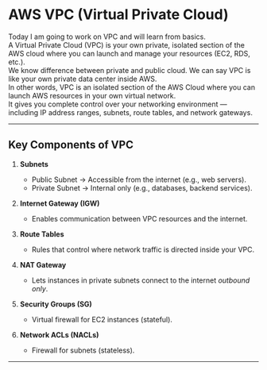 # AWS VPC (Virtual Private Cloud)
Today I am going to work on VPC and will learn from basics.<br>
A Virtual Private Cloud (VPC) is your own private, isolated section of the AWS cloud where you can launch and manage your resources (EC2, RDS, etc.).
<br>
We know difference between private and public cloud. We can say VPC is like your own private data center inside AWS.
<br>
In other words, VPC is an isolated section of the AWS Cloud where you can launch AWS resources in your own virtual network.  
It gives you complete control over your networking environment — including IP address ranges, subnets, route tables, and network gateways.

---

## Key Components of VPC
1. **Subnets**
   - Public Subnet → Accessible from the internet (e.g., web servers).
   - Private Subnet → Internal only (e.g., databases, backend services).

2. **Internet Gateway (IGW)**
   - Enables communication between VPC resources and the internet.

3. **Route Tables**
   - Rules that control where network traffic is directed inside your VPC.

4. **NAT Gateway**
   - Lets instances in private subnets connect to the internet *outbound only*.

5. **Security Groups (SG)**
   - Virtual firewall for EC2 instances (stateful).

6. **Network ACLs (NACLs)**
   - Firewall for subnets (stateless).

---
